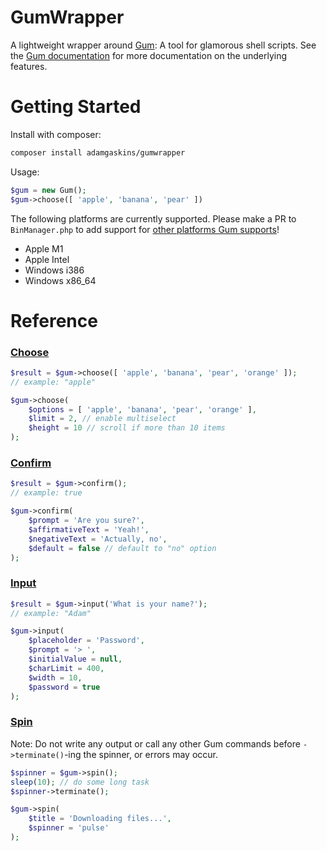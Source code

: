 GumWrapper
===

A lightweight wrapper around [Gum](https://github.com/charmbracelet/gum): A tool for glamorous shell scripts. See the [Gum documentation](https://github.com/charmbracelet/gum) for more documentation on the underlying features.

# Getting Started

Install with composer:

```sh
composer install adamgaskins/gumwrapper
```

Usage:

```php
$gum = new Gum();
$gum->choose([ 'apple', 'banana', 'pear' ])
```

The following platforms are currently supported. Please make a PR to `BinManager.php` to add support for [other platforms Gum supports](https://github.com/charmbracelet/gum/releases/tag/v0.4.0)!
- Apple M1
- Apple Intel
- Windows i386
- Windows x86_64

# Reference

### [Choose](https://github.com/charmbracelet/gum#choose)
```php
$result = $gum->choose([ 'apple', 'banana', 'pear', 'orange' ]);
// example: "apple"
```

```php
$gum->choose(
    $options = [ 'apple', 'banana', 'pear', 'orange' ],
    $limit = 2, // enable multiselect
    $height = 10 // scroll if more than 10 items
);
```

### [Confirm](https://github.com/charmbracelet/gum#confirm)
```php
$result = $gum->confirm();
// example: true
```

```php
$gum->confirm(
    $prompt = 'Are you sure?',
    $affirmativeText = 'Yeah!',
    $negativeText = 'Actually, no',
    $default = false // default to "no" option
);
```

### [Input](https://github.com/charmbracelet/gum#input)
```php
$result = $gum->input('What is your name?');
// example: "Adam"
```

```php
$gum->input(
    $placeholder = 'Password',
    $prompt = '> ',
    $initialValue = null,
    $charLimit = 400,
    $width = 10,
    $password = true
);
```

### [Spin](https://github.com/charmbracelet/gum#spin)

Note: Do not write any output or call any other Gum commands before `->terminate()`-ing the spinner, or errors may occur.

```php
$spinner = $gum->spin();
sleep(10); // do some long task
$spinner->terminate();
```

```php
$gum->spin(
    $title = 'Downloading files...',
    $spinner = 'pulse'
);
```

